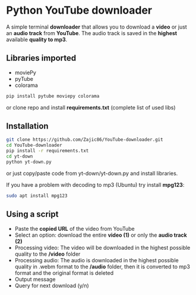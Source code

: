 # Python YouTube downloader
A simple terminal **downloader** that allows you to download a **video** or just an **audio track** from **YouTube**. The audio track is saved in the **highest** available **quality to mp3**.

## Libraries imported
- moviePy
- pyTube
- colorama

```bash
pip install pytube moviepy colorama
```
or clone repo and install **requirements.txt** (complete list of used libs)

## Installation

```bash
git clone https://github.com/Zajic86/YouTube-downloader.git
cd YouTube-downloader
pip install -r requirements.txt
cd yt-down
python yt-down.py
```
or just copy/paste code from yt-down/yt-down.py and install libraries.

If you have a problem with decoding to mp3 (Ubuntu) try install **mpg123**:
```bash
sudo apt install mpg123
```

## Using a script
- Paste the **copied URL** of the video from YouTube
- Select an option: download the entire **video (1)** or only the **audio track (2)**
- Processing video: The video will be downloaded in the highest possible quality to the **/video** folder
- Processing audio: The audio is downloaded in the highest possible quality in .webm format to the **/audio** folder, then it is converted to mp3 format and the original format is deleted
- Output message
- Query for next download (y/n)